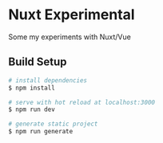 # Nuxt Experimental

Some my experiments with Nuxt/Vue

## Build Setup
``` bash
# install dependencies
$ npm install

# serve with hot reload at localhost:3000
$ npm run dev

# generate static project
$ npm run generate
```